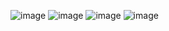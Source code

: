 ![image](https://github.com/user-attachments/assets/698b1918-180f-485c-b606-dacdcd918680)
![image](https://github.com/user-attachments/assets/5ccde034-4166-4c7a-a6d0-cdcc0703778c)
![image](https://github.com/user-attachments/assets/f1282ff0-16b1-4099-b3d1-b6776995fdc1)
![image](https://github.com/user-attachments/assets/8d1e9ed5-d229-4aa5-bce8-e5c083718d28)
